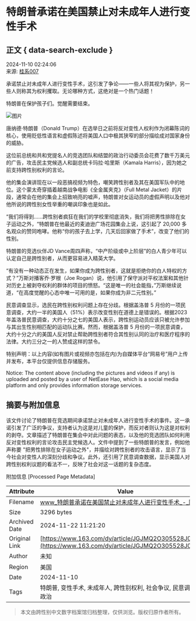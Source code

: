 # 特朗普承诺在美国禁止对未成年人进行变性手术

## 正文 { data-search-exclude }


2024-11-10 02:24:06  
来源: [桂系007](https://www.163.com/dy/media/T1620920857425.html)

承诺禁止对未成年人进行变性手术，这引发了争论——一些人将其视为保护，另一些人则称其为权利攫取。无论哪种方式，这绝对是一个热门话题！

特朗普在保护孩子们。觉醒需要结束。

![图片](https://nimg.ws.126.net/?url=http%3A%2F%2Fdingyue.ws.126.net%2F2024%2F1110%2Fe643cd3cj00smp48u00b7d000iw00frp.jpg&thumbnail=660x2147483647&quality=80&type=jpg)

唐纳德·特朗普（Donald Trump）在选举日之前将反对变性人权利作为闭幕陈词的核心，使用贬低性语言和虚假陈述将美国人口中极其狭窄的部分描绘成对国家身份的威胁。

这位前总统和共和党提名人的竞选团队和结盟的政治行动委员会花费了数千万美元的广告，攻击民主党候选人和副总统卡玛拉·哈里斯（Kamala Harris），因为她之前支持跨性别权利的言论。

他的集会演讲现在以一段恶搞视频为特色，嘲笑跨性别者及其在美国军队中的地位。这个蒙太奇穿插着越南战争电影《全金属夹克》（Full Metal Jacket）的片段，通常会在他的集会上招致响亮的嘘声，特朗普对女运动员的虚假声明以及他对他所说的跨性别女性举重的嘲讽印象也是如此。

“我们将得到......跨性别者疯狂在我们的学校里彻底消失，我们将把男性排除在女子运动之外，“特朗普在他最近的麦迪逊广场花园集会上说，这引起了 20,000 多名观众的赞同咆哮。他称“你的孩子去上学，几天后回家做了手术”，改变了他们的性别。

特朗普的竞选伙伴JD Vance周四声称，“中产阶级或中上阶层”的白人青少年可以认定自己是跨性别者，从而更容易进入精英大学。

“有没有一种动态正在发生，如果你成为跨性别者，这就是拒绝你的白人特权的方式？”万斯对播客乔·罗根（Joe Rogan）说，他引用了保守派对平权法案和其他针对历史上被剥夺权利的群体的项目的愤怒。“这是唯一的社会能指，”万斯继续说道，“在高度觉醒的心态中唯一可用的是，如果你成为非二元性别。”

民意调查显示，选民在跨性别权利问题上存在分歧。根据盖洛普 5 月份的一项民意调查，大约一半的美国人（51%）表示改变性别在道德上是错误的。根据2023 年盖洛普民意调查，大约十分之七的美国人表示，跨性别运动员应该只被允许参加与其出生性别相匹配的运动队比赛。然而，根据盖洛普 5 月份的一项民意调查，大约十分之六的美国人反对禁止帮助跨性别者符合其性别认同的治疗和医疗程序的法律。大约三分之一的人赞成这样的禁令。

特别声明：以上内容(如有图片或视频亦包括在内)为自媒体平台“网易号”用户上传并发布，本平台仅提供信息存储服务。

Notice: The content above (including the pictures and videos if any) is uploaded and posted by a user of NetEase Hao, which is a social media platform and only provides information storage services.

## 摘要与附加信息

<!-- tcd_abstract -->
该文件讨论了特朗普在竞选期间承诺禁止对未成年人进行变性手术的事件。这一承诺引发了广泛的争议，支持者认为这是对儿童的保护，而反对者则认为这是对权利的剥夺。文章描述了特朗普在集会中对此问题的表态，以及他的竞选团队如何利用反对变性权利的言论攻击民主党候选人。文件中提到了一些特朗普的发言，例如他声称要 "把男性排除在女子运动之外"，并描绘对跨性别者的攻击语言，显示了当今社会对变性人的深刻分歧和争议。此外，还引用了民意调查数据，显示美国人对跨性别权利议题的看法不一，反映了社会对这一话题的复杂态度。
<!-- tcd_abstract_end -->

附加信息 [Processed Page Metadata]

| Attribute       | Value                                  |
|-----------------|----------------------------------------|
| Filename        | www_特朗普承诺在美国禁止对未成年人进行变性手术_-_网易.md                             |
| Size            | 3296 bytes                           |
| Archived Date   | 2024-11-22 11:21:20                             |
| Original Link   | [https://www.163.com/dy/article/JGJMQ2O305528J01.html](https://www.163.com/dy/article/JGJMQ2O305528J01.html)                       |
| Author          | 未知                               |
| Region          | 美国                               |
| Date            | 2024-11-10                                 |
| Tags            | 特朗普, 变性手术, 未成年人, 跨性别权利, 社会争议, 民意调查, 美国政治                                 |
>
> 本文由跨性别中文数字档案馆归档整理，仅供浏览。版权归原作者所有。
>